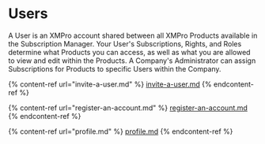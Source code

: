 # Users

A User is an XMPro account shared between all XMPro Products available in the Subscription Manager. Your User's Subscriptions, Rights, and Roles determine what Products you can access, as well as what you are allowed to view and edit within the Products. A Company's Administrator can assign Subscriptions for Products to specific Users within the Company.&#x20;

{% content-ref url="invite-a-user.md" %}
[invite-a-user.md](invite-a-user.md)
{% endcontent-ref %}

{% content-ref url="register-an-account.md" %}
[register-an-account.md](register-an-account.md)
{% endcontent-ref %}

{% content-ref url="profile.md" %}
[profile.md](profile.md)
{% endcontent-ref %}



